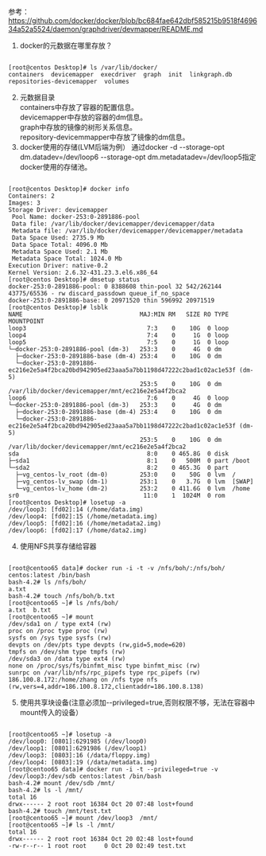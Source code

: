 参考：
https://github.com/docker/docker/blob/bc684fae642dbf585215b9518f469634a52a5524/daemon/graphdriver/devmapper/README.md

1. docker的元数据在哪里存放？
<pre><code>
[root@centos Desktop]# ls /var/lib/docker/
containers  devicemapper  execdriver  graph  init  linkgraph.db  repositories-devicemapper  volumes
</code></pre>
2. 元数据目录  
containers中存放了容器的配置信息。  
devicemapper中存放的容器的dm信息。    
graph中存放的镜像的树形关系信息。  
repository-devicemmapper中存放了镜像的dm信息。  
3. docker使用的存储(LVM后端为例）
通过docker -d --storage-opt dm.datadev=/dev/loop6 --storage-opt dm.metadatadev=/dev/loop5指定docker使用的存储池。
<pre><code>
[root@centos Desktop]# docker info 
Containers: 2
Images: 3
Storage Driver: devicemapper
 Pool Name: docker-253:0-2891886-pool
 Data file: /var/lib/docker/devicemapper/devicemapper/data
 Metadata file: /var/lib/docker/devicemapper/devicemapper/metadata
 Data Space Used: 2735.9 Mb
 Data Space Total: 4096.0 Mb
 Metadata Space Used: 2.1 Mb
 Metadata Space Total: 1024.0 Mb
Execution Driver: native-0.2
Kernel Version: 2.6.32-431.23.3.el6.x86_64
[root@centos Desktop]# dmsetup status
docker-253:0-2891886-pool: 0 8388608 thin-pool 32 542/262144 43775/65536 - rw discard_passdown queue_if_no_space 
docker-253:0-2891886-base: 0 20971520 thin 596992 20971519
[root@centos Desktop]# lsblk
NAME                                 MAJ:MIN RM   SIZE RO TYPE MOUNTPOINT
loop3                                  7:3    0    10G  0 loop 
loop4                                  7:4    0     1G  0 loop 
loop5                                  7:5    0     1G  0 loop 
└─docker-253:0-2891886-pool (dm-3)   253:3    0     4G  0 dm   
  ├─docker-253:0-2891886-base (dm-4) 253:4    0    10G  0 dm   
  └─docker-253:0-2891886-ec216e2e5a4f2bca20bd942905ed23aaa5a7bb1198d47222c2bad1c02ac1e53f (dm-5)
                                     253:5    0    10G  0 dm   /var/lib/docker/devicemapper/mnt/ec216e2e5a4f2bca2
loop6                                  7:6    0     4G  0 loop 
└─docker-253:0-2891886-pool (dm-3)   253:3    0     4G  0 dm   
  ├─docker-253:0-2891886-base (dm-4) 253:4    0    10G  0 dm   
  └─docker-253:0-2891886-ec216e2e5a4f2bca20bd942905ed23aaa5a7bb1198d47222c2bad1c02ac1e53f (dm-5)
                                     253:5    0    10G  0 dm   /var/lib/docker/devicemapper/mnt/ec216e2e5a4f2bca2
sda                                    8:0    0 465.8G  0 disk 
├─sda1                                 8:1    0   500M  0 part /boot
└─sda2                                 8:2    0 465.3G  0 part 
  ├─vg_centos-lv_root (dm-0)         253:0    0    50G  0 lvm  /
  ├─vg_centos-lv_swap (dm-1)         253:1    0   3.7G  0 lvm  [SWAP]
  └─vg_centos-lv_home (dm-2)         253:2    0 411.6G  0 lvm  /home
sr0                                   11:0    1  1024M  0 rom  
[root@centos Desktop]# losetup -a
/dev/loop3: [fd02]:14 (/home/data.img)
/dev/loop4: [fd02]:15 (/home/metadata.img)
/dev/loop5: [fd02]:16 (/home/metadata2.img)
/dev/loop6: [fd02]:17 (/home/data2.img)
</code></pre>
4. 使用NFS共享存储给容器
<pre><code>
[root@centoo65 data]# docker run -i -t -v /nfs/boh/:/nfs/boh/ centos:latest /bin/bash
bash-4.2# ls /nfs/boh/
a.txt
bash-4.2# touch /nfs/boh/b.txt
[root@centoo65 ~]# ls /nfs/boh/
a.txt  b.txt
[root@centoo65 ~]# mount
/dev/sda1 on / type ext4 (rw)
proc on /proc type proc (rw)
sysfs on /sys type sysfs (rw)
devpts on /dev/pts type devpts (rw,gid=5,mode=620)
tmpfs on /dev/shm type tmpfs (rw)
/dev/sda3 on /data type ext4 (rw)
none on /proc/sys/fs/binfmt_misc type binfmt_misc (rw)
sunrpc on /var/lib/nfs/rpc_pipefs type rpc_pipefs (rw)
186.100.8.172:/home/zhang on /nfs type nfs (rw,vers=4,addr=186.100.8.172,clientaddr=186.100.8.138)
</code></pre>
5. 使用共享块设备(注意必须加--privileged=true,否则权限不够，无法在容器中mount传入的设备）  
<pre><code>
[root@centoo65 ~]# losetup -a
/dev/loop0: [0801]:6291985 (/dev/loop0)
/dev/loop1: [0801]:6291986 (/dev/loop1)
/dev/loop3: [0803]:16 (/data/floppy.img)
/dev/loop4: [0803]:19 (/data/metadata.img)
[root@centoo65 data]# docker run -i -t --privileged=true -v /dev/loop3:/dev/sdb centos:latest /bin/bash
bash-4.2# mount /dev/sdb /mnt/
bash-4.2# ls -l /mnt/
total 16
drwx------ 2 root root 16384 Oct 20 07:48 lost+found
bash-4.2# touch /mnt/test.txt
[root@centoo65 ~]# mount /dev/loop3  /mnt/
[root@centoo65 ~]# ls -l /mnt/
total 16
drwx------ 2 root root 16384 Oct 20 02:48 lost+found
-rw-r--r-- 1 root root     0 Oct 20 02:49 test.txt
</code></pre>
